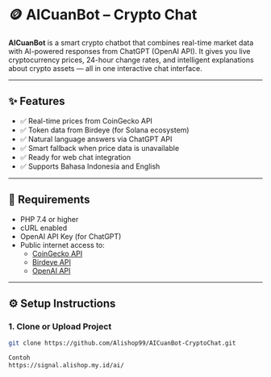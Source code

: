 # 🪙 AICuanBot – Crypto Chat

**AICuanBot** is a smart crypto chatbot that combines real-time market data with AI-powered responses from ChatGPT (OpenAI API). It gives you live cryptocurrency prices, 24-hour change rates, and intelligent explanations about crypto assets — all in one interactive chat interface.

---

## ✨ Features

- ✅ Real-time prices from CoinGecko API
- ✅ Token data from Birdeye (for Solana ecosystem)
- ✅ Natural language answers via ChatGPT API
- ✅ Smart fallback when price data is unavailable
- ✅ Ready for web chat integration
- ✅ Supports Bahasa Indonesia and English

---

## 🧰 Requirements

- PHP 7.4 or higher
- cURL enabled
- OpenAI API Key (for ChatGPT)
- Public internet access to:
  - [CoinGecko API](https://www.coingecko.com/)
  - [Birdeye API](https://birdeye.so/)
  - [OpenAI API](https://platform.openai.com/)

---

## ⚙️ Setup Instructions

### 1. Clone or Upload Project

```bash
git clone https://github.com/Alishop99/AICuanBot-CryptoChat.git

Contoh
https://signal.alishop.my.id/ai/
